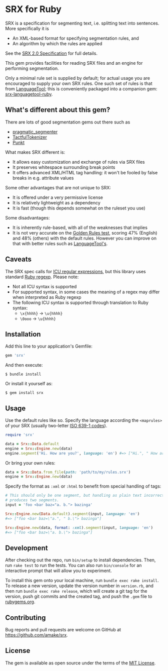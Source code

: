 # SRX for Ruby

SRX is a specification for segmenting text, i.e. splitting text into sentences.
More specifically it is

- An XML-based format for specifying segmentation rules, and
- An algorithm by which the rules are applied

See the [SRX 2.0 Specification](http://www.ttt.org/oscarStandards/srx/srx20.html)
for full details.

This gem provides facilities for reading SRX files and an engine for performing
segmentation.

Only a minimal rule set is supplied by default; for actual usage you are
encouraged to supply your own SRX rules. One such set of rules is that from
[LanguageTool](https://languagetool.org/); this is conveniently packaged into a
companion gem:
[srx-languagetool-ruby](https://github.com/amake/srx-languagetool-ruby).

## What's different about this gem?

There are lots of good segmentation gems out there such as

- [pragmatic_segmenter](https://github.com/diasks2/pragmatic_segmenter)
- [TactfulTokenizer](https://github.com/zencephalon/Tactful_Tokenizer)
- [Punkt](https://github.com/lfcipriani/punkt-segmenter)

What makes SRX different is:

- It allows easy customization and exchange of rules via SRX files
- It preserves whitespace surrounding break points
- It offers advanced XML/HTML tag handling: it won't be fooled by false breaks
  in e.g. attribute values

Some other advantages that are not unique to SRX:

- It is offered under a very permissive license
- It is relatively lightweight as a dependency
- It is fast (though this depends somewhat on the ruleset you use)

Some disadvantages:

- It is inherently rule-based, with all of the weaknesses that implies
- It is not very accurate on the [Golden Rules
  test](https://github.com/diasks2/pragmatic_segmenter#comparison-of-segmentation-tools-libraries-and-algorithms),
  scoring 47% (English) and 48% (others) with the default rules. However you can
  improve on that with better rules such as
  [LanguageTool's](https://github.com/amake/srx-languagetool-ruby).

## Caveats

The SRX spec calls for [ICU regular
expressions](https://unicode-org.github.io/icu/userguide/strings/regexp.html),
but this library uses standard [Ruby
regexp](https://ruby-doc.org/core-2.7.0/Regexp.html). Please note:

- Not all ICU syntax is supported
- For supported syntax, in some cases the meaning of a regex may differ when
  interpreted as Ruby regexp
- The following ICU syntax is supported through translation to Ruby syntax:
  - `\x{hhhh}` → `\u{hhhh}`
  - `\0ooo` → `\u{hhhh}`

## Installation

Add this line to your application's Gemfile:

```ruby
gem 'srx'
```

And then execute:

    $ bundle install

Or install it yourself as:

    $ gem install srx

## Usage

Use the default rules like so. Specify the language according the `<maprules>`
of your SRX (usually two-letter [ISO 639-1
codes](https://en.wikipedia.org/wiki/List_of_ISO_639-1_codes)).

```ruby
require 'srx'

data = Srx::Data.default
engine = Srx::Engine.new(data)
engine.segment('Hi. How are you?', language: 'en') #=> ["Hi.", " How are you?"]
```

Or bring your own rules:

```ruby
data = Srx::Data.from_file(path: 'path/to/my/rules.srx')
engine = Srx::Engine.new(data)
```

Specify the format as `:xml` or `:html` to benefit from special handling of
tags:

```ruby
# This should only be one segment, but handling as plain text incorrectly
# produces two segments.
input = 'foo <bar baz="a. b."> bazinga'

Srx::Engine.new(Data.default).segment(input, language: 'en')
#=> ["foo <bar baz=\"a.", " b.\"> bazinga"]

Srx::Engine.new(data, format: :xml).segment(input, language: 'en')
#=> ["foo <bar baz=\"a. b.\"> bazinga"]
```

## Development

After checking out the repo, run `bin/setup` to install dependencies. Then, run
`rake test` to run the tests. You can also run `bin/console` for an interactive
prompt that will allow you to experiment.

To install this gem onto your local machine, run `bundle exec rake install`. To
release a new version, update the version number in `version.rb`, and then run
`bundle exec rake release`, which will create a git tag for the version, push
git commits and the created tag, and push the `.gem` file to
[rubygems.org](https://rubygems.org).

## Contributing

Bug reports and pull requests are welcome on GitHub at
https://github.com/amake/srx.

## License

The gem is available as open source under the terms of the [MIT
License](https://opensource.org/licenses/MIT).
